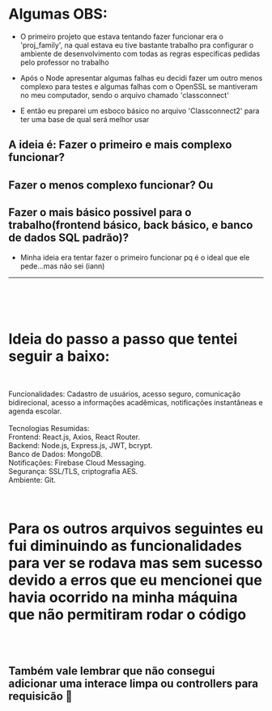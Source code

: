 # Algumas OBS:

- O primeiro projeto que estava tentando fazer funcionar era o 'proj_family', na qual estava eu tive bastante trabalho pra configurar o ambiente de desenvolvimento com todas as regras especificas pedidas pelo professor no trabalho

- Após o Node apresentar algumas falhas eu decidi fazer um outro menos complexo para testes e algumas falhas com o OpenSSL se mantiveram no meu computador, sendo o arquivo chamado 'classconnect'

- E então eu preparei um esboco básico no arquivo 'Classconnect2' para ter uma base de qual será melhor usar

## A ideia é: Fazer o primeiro e mais complexo funcionar?

## Fazer o menos complexo funcionar? Ou

## Fazer o mais básico possivel para o trabalho(frontend básico, back básico, e banco de dados SQL padrão)?

- Minha ideia era tentar fazer o primeiro funcionar pq é o ideal que ele pede...mas não sei (iann)

<hr>
<br>
<br>
<br>

# Ideia do passo a passo que tentei seguir a baixo:

<br>

Funcionalidades: Cadastro de usuários, acesso seguro, comunicação bidirecional, acesso a informações acadêmicas, notificações instantâneas e agenda escolar.
<br>
<br>
Tecnologias Resumidas: <br>
Frontend: React.js, Axios, React Router. <br>
Backend: Node.js, Express.js, JWT, bcrypt. <br>
Banco de Dados: MongoDB. <br>
Notificações: Firebase Cloud Messaging. <br>
Segurança: SSL/TLS, criptografia AES. <br>
Ambiente: Git. 

<br>

# Para os outros arquivos seguintes eu fui diminuindo as funcionalidades para ver se rodava mas sem sucesso devido a erros que eu mencionei que havia ocorrido na minha máquina que não permitiram rodar o código
<br>
<br>

## Também vale lembrar que não consegui adicionar uma interace limpa ou controllers para requisicão 🫠